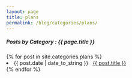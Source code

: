 ```yaml
---
layout: page
title: plans
permalink: /blog/categories/plans/
---
```


<h5> Posts by Category : {{ page.title }} </h5>

<div class="card">
{% for post in site.categories.plans %}
 <li class="category-posts"><span>{{ post.date | date_to_string }}</span> &nbsp; <a href="{{ post.url }}">{{ post.title }}</a></li>
{% endfor %}
</div>
